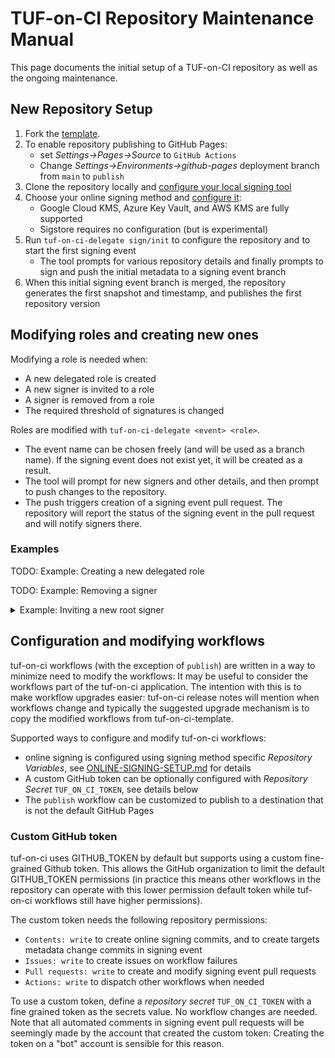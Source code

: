 # TUF-on-CI Repository Maintenance Manual

This page documents the initial setup of a TUF-on-CI repository as well as the
ongoing maintenance.

## New Repository Setup

1. Fork the [template](https://github.com/theupdateframework/tuf-on-ci-template).
1. To enable repository publishing to GitHub Pages:
   * set _Settings->Pages->Source_ to `GitHub Actions`
   * Change _Settings->Environments->github-pages_ deployment branch from `main` to
     `publish`
1. Clone the repository locally and [configure your local signing tool](SIGNER-SETUP.md)
1. Choose your online signing method and [configure it](ONLINE-SIGNING-SETUP.md):
   * Google Cloud KMS, Azure Key Vault, and AWS KMS are fully supported
   * Sigstore requires no configuration (but is experimental)
1. Run `tuf-on-ci-delegate sign/init` to configure the repository and to start the
   first signing event
   * The tool prompts for various repository details and finally prompts to
     sign and push the initial metadata to a signing event branch
1. When this initial signing event branch is merged, the repository generates the
   first snapshot and timestamp, and publishes the first repository version

## Modifying roles and creating new ones

Modifying a role is needed when:
* A new delegated role is created
* A new signer is invited to a role
* A signer is removed from a role
* The required threshold of signatures is changed

Roles are modified with `tuf-on-ci-delegate <event> <role>`.
* The event name can be chosen freely (and will be used as a branch name). If the signing
  event does not exist yet, it will be created as a result.
* The tool will prompt for new signers and other details, and then prompt to push changes
  to the repository.
* The push triggers creation of a signing event pull request. The repository will report the
  status of the signing event in the pull request and will notify signers there.

### Examples

TODO: Example: Creating a new delegated role

TODO: Example: Removing a signer

<details>
<summary>Example: Inviting a new root signer</summary>
In this example the root signers list contains a single signer, but it is modified to contain
two signers instead. The process is:

* tuf-on-ci-delegate is used to modify signers
* the new signer accepts the invitation and adds their keys to the delegating role's metadata
* the signers of the delegating role must accept the new key by signing the new
  version of delegating metadata

```shell
$ tuf-on-ci-delegate sign/add-fakeuser-2 root

Remote branch not found: branching off from main
Modifying delegation for root

Configuring role root
1. Configure signers: [@-fakeuser-1], requiring 1 signatures
2. Configure expiry: Role expires in 365 days, re-signing starts 60 days before expiry
Please choose an option or press enter to continue: 1
Please enter list of root signers [@-fakeuser-1]: @-fakeuser-1,@-fakeuser-2
Please enter root threshold [1]:
1. Configure signers: [@-fakeuser-1, @-fakeuser-2], requiring 1 signatures
2. Configure expiry: Role expires in 365 days, re-signing starts 60 days before expiry
Please choose an option or press enter to continue:
...
```

Once finished the changes are pushed to the signing event branch
which in the above example is `sign/add-fakueuser-2`.

The repository automation runs the [signing
automation](https://github.com/theupdateframework/tuf-on-ci-template/blob/main/.github/workflows/signing-event.yml)
that creates PRs with comments documenting current signing event state
and tags each signer. These comments (along with the PR commits) should
provide signers with a clear view of what is happening in the signing
event.

To accept the invitation and become a signer, the invitee runs
`tuf-on-ci-sign <event-name>` and provides information on what key to
use.

After this the delegating role signers (in this case root signers) accept
the new key by signing the delegating metadata version.
</details>

## Configuration and modifying workflows

tuf-on-ci workflows (with the exception of `publish`) are written in a way to minimize
need to modify the workflows: It may be useful to consider the workflows part of the
tuf-on-ci application. The intention with this is to make workflow upgrades easier:
tuf-on-ci release notes will mention when workflows change and typically the suggested
upgrade mechanism is to copy the modified workflows from tuf-on-ci-template.

Supported ways to configure and modify tuf-on-ci workflows:
* online signing is configured using signing method specific _Repository Variables_,
  see [ONLINE-SIGNING-SETUP.md](ONLINE-SIGNING-SETUP.md) for details
* A custom GitHub token can be optionally configured with _Repository Secret_
  `TUF_ON_CI_TOKEN`, see details below
* The `publish` workflow can be customized to publish to a destination that is not
  the default GitHub Pages

### Custom GitHub token

tuf-on-ci uses GITHUB_TOKEN by default but supports using a custom fine-grained Github
token. This allows the GitHub organization to limit the default GITHUB_TOKEN permissions
(in practice this means other workflows in the repository can operate with this lower
permission default token while tuf-on-ci workflows still have higher permissions).

The custom token needs the following repository permissions:
* `Contents: write` to create online signing commits, and to create targets metadata
  change commits in signing event
* `Issues: write` to create issues on workflow failures
* `Pull requests: write` to create and modify signing event pull requests
* `Actions: write` to dispatch other workflows when needed

To use a custom token, define a _repository secret_ `TUF_ON_CI_TOKEN` with a fine grained
token as the secrets value. No workflow changes are needed. Note that all automated comments
in signing event pull requests will be seemingly made by the account that created the custom
token: Creating the token on a "bot" account is sensible for this reason.
